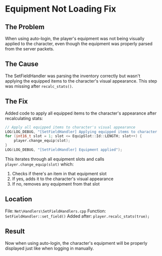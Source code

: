 # Equipment Not Loading Fix

## The Problem
When using auto-login, the player's equipment was not being visually applied to the character, even though the equipment was properly parsed from the server packets.

## The Cause
The SetFieldHandler was parsing the inventory correctly but wasn't applying the equipped items to the character's visual appearance. This step was missing after `recalc_stats()`.

## The Fix
Added code to apply all equipped items to the character's appearance after recalculating stats:

```cpp
// Apply all equipped items to character's visual appearance
LOG(LOG_DEBUG, "[SetFieldHandler] Applying equipped items to character appearance");
for (int16_t slot = 1; slot <= EquipSlot::Id::LENGTH; slot++) {
    player.change_equip(slot);
}
LOG(LOG_DEBUG, "[SetFieldHandler] Equipment applied");
```

This iterates through all equipment slots and calls `player.change_equip(slot)` which:
1. Checks if there's an item in that equipment slot
2. If yes, adds it to the character's visual appearance
3. If no, removes any equipment from that slot

## Location
File: `Net\Handlers\SetFieldHandlers.cpp`
Function: `SetFieldHandler::set_field()`
Added after: `player.recalc_stats(true);`

## Result
Now when using auto-login, the character's equipment will be properly displayed just like when logging in manually.